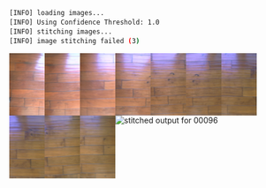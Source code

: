 ```bash
[INFO] loading images...
[INFO] Using Confidence Threshold: 1.0
[INFO] stitching images...
[INFO] image stitching failed (3)
```
<img src='../../images/00096_0004/00040.jpg' width='64px' align='left' />
<img src='../../images/00096_0004/00041.jpg' width='64px' align='left' />
<img src='../../images/00096_0004/00042.jpg' width='64px' align='left' />
<img src='../../images/00096_0004/00043.jpg' width='64px' align='left' />
<img src='../../images/00096_0004/00044.jpg' width='64px' align='left' />
<img src='../../images/00096_0004/00045.jpg' width='64px' align='left' />
<img src='../../images/00096_0004/00046.jpg' width='64px' align='left' />
<img src='../../images/00096_0004/00047.jpg' width='64px' align='left' />
<img src='../../images/00096_0004/00048.jpg' width='64px' align='left' />
<img src='../../images/00096_0004/00049.jpg' width='64px' align='left' />
<img src='00096_0004.png' alt='stitched output for 00096' title='stitched' />
